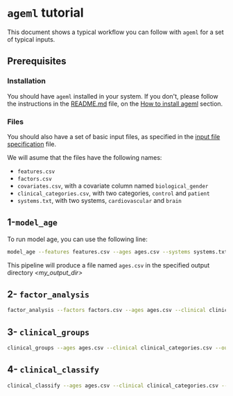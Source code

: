 # `ageml` tutorial

This document shows a typical workflow you can follow with `ageml` for a set of typical inputs.

## Prerequisites

### Installation

You should have `ageml` installed in your system. If you don't, please follow the instructions in the [README.md](../README.md) file, on the [How to install ageml](../README.md#how-to-install-ageml) section.

### Files

You should also have a set of basic input files, as specified in the [input file specification](../docs/input_file_specification.md) file.

We will asume that the files have the following names:

- `features.csv`
- `factors.csv`
- `covariates.csv`, with a covariate column named `biological_gender`
- `clinical_categories.csv`, with two categories, `control` and `patient`
- `systems.txt`, with two systems, `cardiovascular` and `brain`

## 1-`model_age`

To run model age, you can use the following line:

```bash
model_age --features features.csv --ages ages.csv --systems systems.txt --covariates covariates.csv --covar_name biological_gender --clinical clinical_categories.csv --output ./<my_output_dir>
```

This pipeline will produce a file named `ages.csv` in the specified output directory _<my_output_dir>_

## 2- `factor_analysis`

```bash
factor_analysis --factors factors.csv --ages ages.csv --clinical clinical_categories.csv --output ./<my_output_dir>
```

## 3- `clinical_groups`

```bash
clinical_groups --ages ages.csv --clinical clinical_categories.csv --output ./<my_output_dir>
```

## 4- `clinical_classify`

```bash
clinical_classify --ages ages.csv --clinical clinical_categories.csv --groups control patient --output ./<my_output_dir>
```
